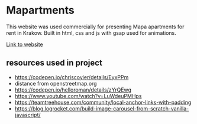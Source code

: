 # Mapartments

This website was used commercially for presenting Mapa apartments for rent in Krakow. Built in html, css and js with gsap used for animations.

[Link to website](https://mapartments.netlify.app/)

## resources used in project
- https://codepen.io/chriscoyier/details/EyxPPm
- distance from openstreetmap.org
- https://codepen.io/helloroman/details/zYrQEwg
- https://www.youtube.com/watch?v=LuWdeuPMHps
- https://teamtreehouse.com/community/local-anchor-links-with-padding
- https://blog.logrocket.com/build-image-carousel-from-scratch-vanilla-javascript/
